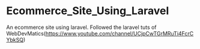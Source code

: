 # Ecommerce_Site_Using_Laravel
An ecommerce site using laravel.
Followed the laravel tuts of WebDevMatics(https://www.youtube.com/channel/UCjpCwTGrMRuTi4FcrCYbkSQ)
